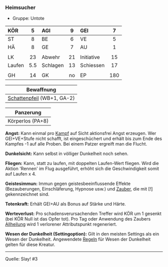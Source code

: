 ### Heimsucher

- Gruppe: Untote

| KÖR    |  5  | AGI      |  9  | GEI        |  7  |
| :----- | :-: | :------- | :-: | :--------- | :-: |
| ST     |  8  | BE       |  6  | VE         |  5  |
| HÄ     |  8  | GE       |  7  | AU         |  1  |
|        |     |          |     |            |     |
| LK     | 23  | Abwehr   | 21  | Initiative | 15  |
| Laufen | 5.5 | Schlagen | 13  | Schiessen  | 17  |
|        |     |          |     |            |     |
| GH     | 14  | GK       | no  | EP         | 180 |

|         Bewaffnung         |
| :------------------------: |
| [Schattenpfeil](../../grw/zauber/schattenpfeil.md) (WB+1, GA-2) |

|    Panzerung     |
| :--------------: |
| Körperlos (PA+8) |

**Angst:** Kann einmal pro [Kampf](../../grw/regeln-kampf.md) auf Sicht aktionsfrei Angst erzeugen. Wer GEI+VE+Stufe nicht schafft, ist eingeschüchert und erhält bis zum Ende des Kampfes -1 auf alle Proben. Bei einem Patzer ergreift man die Flucht.

**Dunkelsicht:** Kann selbst in völliger Dunkelheit noch sehen.

**Fliegen:** Kann, statt zu laufen, mit doppelten Laufen-Wert fliegen. Wird die Aktion 'Rennen' im Flug ausgeführt, erhöht sich die Geschwindigkeit somit auf Laufen x 4.

**Geistesimmun:** Immun gegen geistesbeeinflussende Effekte (Bezauberungen, Einschläferung, Hypnose usw.) und [Zauber](../../fanwerk/zauber/zauber.md), die mit [!] gekennzeichnet sind.

**Totenkraft:** Erhält GEI+AU als Bonus auf Stärke und Härte.

**Werteverlust:** Pro schadensverursachenden Treffer wird KÖR um 1 gesenkt (bei KÖR Null ist das Opfer tot). Pro Tag oder Anwendung des Zaubers [Allheilung](../../grw/zauber/allheilung.md) wird 1 verlorener Attributspunkt regeneriert.

**Wesen der Dunkelheit (Settingoption):** Gilt in den meisten Settings als ein Wesen der Dunkelheit. Angewendete [Regeln](../../grw/regeln-proben.md) für Wesen der Dunkelheit gelten für diese Kreatur.

---

Quelle: Slay! #3
